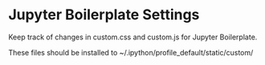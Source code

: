 # Jupyter Boilerplate Settings

Keep track of changes in custom.css and custom.js for Jupyter Boilerplate.

These files should be installed to ~/.ipython/profile_default/static/custom/
